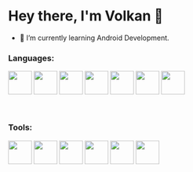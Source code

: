<h1> Hey there, I'm Volkan 👋 </h1>

- 🌱 I’m currently learning Android Development.

<h3 align="left">Languages:</h3>
<p align="left">
  <img src="https://cdn.jsdelivr.net/gh/devicons/devicon@latest/icons/java/java-original-wordmark.svg" height="48" />
  <img src="https://cdn.jsdelivr.net/gh/devicons/devicon@latest/icons/csharp/csharp-original.svg" height="48" />
  <img src="https://cdn.jsdelivr.net/gh/devicons/devicon@latest/icons/python/python-original-wordmark.svg" height="48" />
  <img src="https://cdn.jsdelivr.net/gh/devicons/devicon@latest/icons/html5/html5-original-wordmark.svg" height="48" />
  <img src="https://cdn.jsdelivr.net/gh/devicons/devicon@latest/icons/css3/css3-original-wordmark.svg" height="48" />
  <img src="https://cdn.jsdelivr.net/gh/devicons/devicon@latest/icons/javascript/javascript-original.svg" height="48" />
  <img src="https://cdn.jsdelivr.net/gh/devicons/devicon@latest/icons/php/php-original.svg" height="48" />
</p>
<br>

<h3 align="left">Tools:</h3>
<p align="left">
  <img src="https://cdn.jsdelivr.net/gh/devicons/devicon@latest/icons/visualstudio/visualstudio-original.svg" height="48" />
  <img src="https://cdn.jsdelivr.net/gh/devicons/devicon@latest/icons/vscode/vscode-original.svg" height="48" />
  <img src="https://cdn.jsdelivr.net/gh/devicons/devicon@latest/icons/anaconda/anaconda-original.svg" height="48" />
  <img src="https://cdn.jsdelivr.net/gh/devicons/devicon@latest/icons/spyder/spyder-original.svg" height="48" />
  <img src="https://cdn.jsdelivr.net/gh/devicons/devicon@latest/icons/pycharm/pycharm-original.svg" height="48" />
  <img src="https://cdn.jsdelivr.net/gh/devicons/devicon@latest/icons/intellij/intellij-original.svg" height="48" />

</p>







